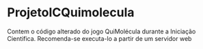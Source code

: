 # ProjetoICQuimolecula
Contem o código alterado do jogo QuiMolécula durante a Iniciação Cientifica.
Recomenda-se executa-lo a partir de um servidor web

